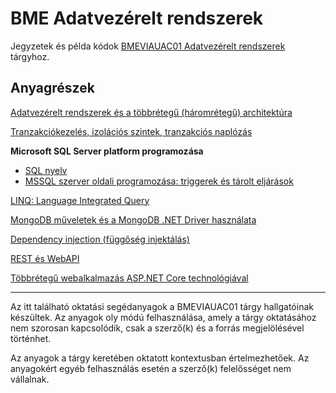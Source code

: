# BME Adatvezérelt rendszerek

Jegyzetek és példa kódok [BMEVIAUAC01 Adatvezérelt rendszerek](https://www.aut.bme.hu/Course/adatvezerelt) tárgyhoz.

## Anyagrészek

[Adatvezérelt rendszerek és a többrétegű (háromrétegű) architektúra](Tobbregu-Architektura/README.md)

[Tranzakciókezelés, izolációs szintek, tranzakciós naplózás](Tranzakciokezeles/README.md)

**Microsoft SQL Server platform programozása**

- [SQL nyelv](./MSSQL-programozasa/sql-nyelv.md)
- [MSSQL szerver oldali programozása: triggerek és tárolt eljárások](./MSSQL-programozasa/mssql-programozasa.md)

[LINQ: Language Integrated Query](./LINQ/README.md)

[MongoDB műveletek és a MongoDB .NET Driver használata](./MongoDB-DotNet/README.md)

[Dependency injection (függőség injektálás)](./Dependency-Injection)

[REST és WebAPI](./Rest-WebApi)

[Többrétegű webalkalmazás ASP.NET Core technológiával](./TobbreteguWebalkalmazas-AspNetCore)

---

Az itt található oktatási segédanyagok a BMEVIAUAC01 tárgy hallgatóinak készültek. Az anyagok oly módú felhasználása, amely a tárgy oktatásához nem szorosan kapcsolódik, csak a szerző(k) és a forrás megjelölésével történhet.

Az anyagok a tárgy keretében oktatott kontextusban értelmezhetőek. Az anyagokért egyéb felhasználás esetén a szerző(k) felelősséget nem vállalnak.
